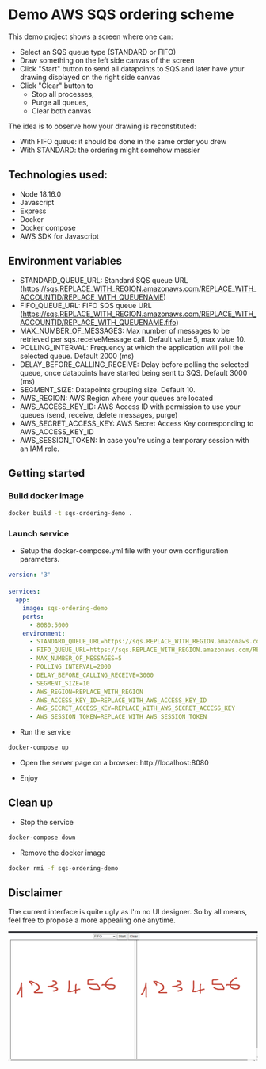# Demo AWS SQS ordering scheme

This demo project shows a screen where one can:
* Select an SQS queue type (STANDARD or FIFO)
* Draw something on the left side canvas of the screen
* Click "Start" button to send all datapoints to SQS and later have your drawing displayed on the right side canvas
* Click "Clear" button to 
  * Stop all processes, 
  * Purge all queues, 
  * Clear both canvas

The idea is to observe how your drawing is reconstituted:
* With FIFO queue: it should be done in the same order you drew
* With STANDARD: the ordering might somehow messier

## Technologies used:
* Node 18.16.0
* Javascript
* Express
* Docker
* Docker compose
* AWS SDK for Javascript

## Environment variables

* STANDARD_QUEUE_URL: Standard SQS queue URL (https://sqs.REPLACE_WITH_REGION.amazonaws.com/REPLACE_WITH_ACCOUNTID/REPLACE_WITH_QUEUENAME)
* FIFO_QUEUE_URL: FIFO SQS queue URL (https://sqs.REPLACE_WITH_REGION.amazonaws.com/REPLACE_WITH_ACCOUNTID/REPLACE_WITH_QUEUENAME.fifo)
* MAX_NUMBER_OF_MESSAGES: Max number of messages to be retrieved per sqs.receiveMessage call. Default value 5, max value 10.
* POLLING_INTERVAL: Frequency at which the application will poll the selected queue. Default 2000 (ms)
* DELAY_BEFORE_CALLING_RECEIVE: Delay before polling the selected queue, once datapoints have started being sent to SQS. Default 3000 (ms)
* SEGMENT_SIZE: Datapoints grouping size. Default 10.
* AWS_REGION: AWS Region where your queues are located
* AWS_ACCESS_KEY_ID: AWS Access ID with permission to use your queues (send, receive, delete messages, purge)
* AWS_SECRET_ACCESS_KEY: AWS Secret Access Key corresponding to AWS_ACCESS_KEY_ID
* AWS_SESSION_TOKEN: In case you're using a temporary session with an IAM role.

## Getting started

### Build docker image

```bash
docker build -t sqs-ordering-demo .

```

### Launch service

* Setup the docker-compose.yml file with your own configuration parameters.

```yaml
version: '3'

services:
  app:
    image: sqs-ordering-demo
    ports:
      - 8080:5000
    environment:
      - STANDARD_QUEUE_URL=https://sqs.REPLACE_WITH_REGION.amazonaws.com/REPLACE_WITH_ACCOUNTID/REPLACE_WITH_QUEUENAME
      - FIFO_QUEUE_URL=https://sqs.REPLACE_WITH_REGION.amazonaws.com/REPLACE_WITH_ACCOUNTID/REPLACE_WITH_QUEUENAME.fifo
      - MAX_NUMBER_OF_MESSAGES=5
      - POLLING_INTERVAL=2000
      - DELAY_BEFORE_CALLING_RECEIVE=3000
      - SEGMENT_SIZE=10
      - AWS_REGION=REPLACE_WITH_REGION
      - AWS_ACCESS_KEY_ID=REPLACE_WITH_AWS_ACCESS_KEY_ID
      - AWS_SECRET_ACCESS_KEY=REPLACE_WITH_AWS_SECRET_ACCESS_KEY
      - AWS_SESSION_TOKEN=REPLACE_WITH_AWS_SESSION_TOKEN
```

* Run the service

```bash
docker-compose up

```

* Open the server page on a browser: http://localhost:8080

* Enjoy

## Clean up

* Stop the service

```bash
docker-compose down

```

* Remove the docker image

```bash
docker rmi -f sqs-ordering-demo

```

## Disclaimer
The current interface is quite ugly as I'm no UI designer. So by all means, feel free to propose a more appealing one anytime.

![Alt text](/images/screenshot.png?raw=true "screenshot")

